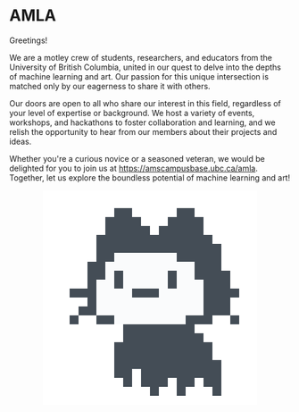 # AMLA

Greetings!

We are a motley crew of students, researchers, and educators from the University of British Columbia, united in our quest to delve into the depths of machine learning and art. Our passion for this unique intersection is matched only by our eagerness to share it with others.

Our doors are open to all who share our interest in this field, regardless of your level of expertise or background. We host a variety of events, workshops, and hackathons to foster collaboration and learning, and we relish the opportunity to hear from our members about their projects and ideas.

Whether you're a curious novice or a seasoned veteran, we would be delighted for you to join us at https://amscampusbase.ubc.ca/amla. Together, let us explore the boundless potential of machine learning and art!

<p align = "center"> 
  <img src = "loadingit.gif">
</p>
